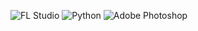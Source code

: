![FL Studio]("https://raw.githubusercontent.com/ghosteryy/ghosteryy/main/fl.png")
![Python]("https://raw.githubusercontent.com/ghosteryy/ghosteryy/main/python.png")
![Adobe Photoshop]("https://raw.githubusercontent.com/ghosteryy/ghosteryy/main/photoshop.png")

<!--
**ghosteryy/ghosteryy** is a ✨ _special_ ✨ repository because its `README.md` (this file) appears on your GitHub profile.

Here are some ideas to get you started:

- 🔭 I’m currently working on ...
- 🌱 I’m currently learning ...
- 👯 I’m looking to collaborate on ...
- 🤔 I’m looking for help with ...
- 💬 Ask me about ...
- 📫 How to reach me: ...
- 😄 Pronouns: ...
- ⚡ Fun fact: ...
-->
